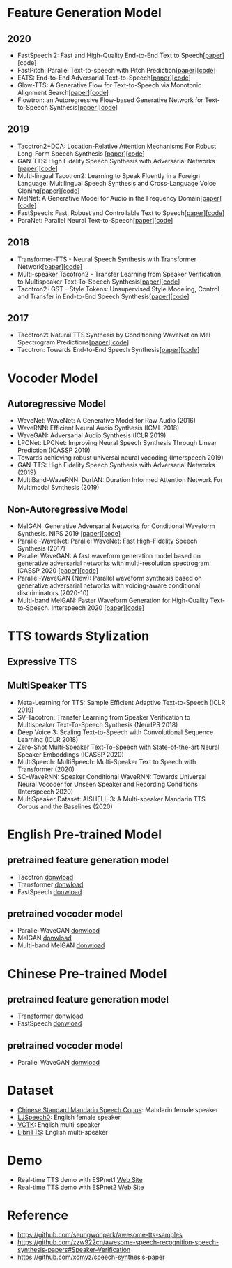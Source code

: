 # Feature Generation Model 
## 2020 
- FastSpeech 2: Fast and High-Quality End-to-End Text to Speech[[paper](https://arxiv.org/abs/2006.04558)][code]
- FastPitch: Parallel Text-to-speech with Pitch Prediction[[paper](https://arxiv.org/abs/2006.06873)][[code](https://fastpitch.github.io/)]
- EATS: End-to-End Adversarial Text-to-Speech[[paper](https://arxiv.org/abs/2006.03575)][[code](https://deepmind.com/research/publications/End-to-End-Adversarial-Text-to-Speech)]
- Glow-TTS: A Generative Flow for Text-to-Speech via Monotonic Alignment Search[[paper](https://arxiv.org/abs/2005.11129)][[code](https://jaywalnut310.github.io/glow-tts-demo)]
- Flowtron: an Autoregressive Flow-based Generative Network for Text-to-Speech Synthesis[[paper](https://arxiv.org/abs/2005.05957)][[code](https://nv-adlr.github.io/Flowtron)]


## 2019
- Tacotron2+DCA: Location-Relative Attention Mechanisms For Robust Long-Form Speech Synthesis [[paper]()][[code]()]
- GAN-TTS: High Fidelity Speech Synthesis with Adversarial Networks [[paper]()][[code]()]
- Multi-lingual Tacotron2: Learning to Speak Fluently in a Foreign Language: Multilingual Speech Synthesis and Cross-Language Voice Cloning[[paper]()][[code]()]
- MelNet: A Generative Model for Audio in the Frequency Domain[[paper]()][[code]()]
- FastSpeech: Fast, Robust and Controllable Text to Speech[[paper]()][[code]()]
- ParaNet: Parallel Neural Text-to-Speech[[paper]()][[code]()]

## 2018
- Transformer-TTS - Neural Speech Synthesis with Transformer Network[[paper]()][[code]()]
- Multi-speaker Tacotron2 - Transfer Learning from Speaker Verification to Multispeaker Text-To-Speech Synthesis[[paper]()][[code]()]
- Tacotron2+GST - Style Tokens: Unsupervised Style Modeling, Control and Transfer in End-to-End Speech Synthesis[[paper]()][[code]()]


## 2017
- Tacotron2: Natural TTS Synthesis by Conditioning WaveNet on Mel Spectrogram Predictions[[paper]()][[code]()]
- Tacotron: Towards End-to-End Speech Synthesis[[paper]()][[code]()]


# Vocoder Model

## Autoregressive Model 
- WaveNet: WaveNet: A Generative Model for Raw Audio (2016)
- WaveRNN: Efficient Neural Audio Synthesis (ICML 2018)
- WaveGAN: Adversarial Audio Synthesis (ICLR 2019)
- LPCNet: LPCNet: Improving Neural Speech Synthesis Through Linear Prediction (ICASSP 2019)
- Towards achieving robust universal neural vocoding (Interspeech 2019)
- GAN-TTS: High Fidelity Speech Synthesis with Adversarial Networks (2019)
- MultiBand-WaveRNN: DurIAN: Duration Informed Attention Network For Multimodal Synthesis (2019)

## Non-Autoregressive Model 

- MelGAN: Generative Adversarial Networks for Conditional Waveform Synthesis. NIPS 2019 [[paper](https://arxiv.org/abs/1910.06711)][[code]()]
- Parallel-WaveNet: Parallel WaveNet: Fast High-Fidelity Speech Synthesis (2017)
- Parallel WaveGAN: A fast waveform generation model based on generative adversarial networks with multi-resolution spectrogram. ICASSP 2020 [[paper](https://arxiv.org/abs/1910.11480)][[code]()]
- Parallel-WaveGAN (New): Parallel waveform synthesis based on generative adversarial networks with voicing-aware conditional discriminators (2020-10)
- Multi-band MelGAN: Faster Waveform Generation for High-Quality Text-to-Speech. Interspeech 2020 [[paper](https://arxiv.org/abs/2005.05106)][[code]()]


# TTS towards Stylization
## Expressive TTS


## MultiSpeaker TTS
- Meta-Learning for TTS: Sample Efficient Adaptive Text-to-Speech (ICLR 2019)
- SV-Tacotron: Transfer Learning from Speaker Verification to Multispeaker Text-To-Speech Synthesis (NeurIPS 2018)
- Deep Voice 3: Scaling Text-to-Speech with Convolutional Sequence Learning (ICLR 2018)
- Zero-Shot Multi-Speaker Text-To-Speech with State-of-the-art Neural Speaker Embeddings (ICASSP 2020)
- MultiSpeech: MultiSpeech: Multi-Speaker Text to Speech with Transformer (2020)
- SC-WaveRNN: Speaker Conditional WaveRNN: Towards Universal Neural Vocoder for Unseen Speaker and Recording Conditions (Interspeech 2020)
- MultiSpeaker Dataset: AISHELL-3: A Multi-speaker Mandarin TTS Corpus and the Baselines (2020)


# English Pre-trained Model
## pretrained feature generation model 
- Tacotron [donwload](https://drive.google.com/open?id=1lFfeyewyOsxaNO-DEWy9iSz6qB9ZS1UR)  
- Transformer [donwload](https://drive.google.com/open?id=1z8KSOWVBjK-_Ws4RxVN4NTx-Buy03-7c)  
- FastSpeech [donwload](https://drive.google.com/open?id=1P9I4qag8wAcJiTCPawt6WCKBqUfJFtFp)  


## pretrained vocoder model
- Parallel WaveGAN [donwload](https://drive.google.com/open?id=1Grn7X9wD35UcDJ5F7chwdTqTa4U7DeVB)  
- MelGAN [donwload](https://drive.google.com/open?id=1_a8faVA5OGCzIcJNw4blQYjfG4oA9VEt) 
- Multi-band MelGAN [donwload](https://drive.google.com/open?id=1rGG5y15uy4WZ-lJy8NPVTkmB_6VhC20V) 


# Chinese Pre-trained Model 
## pretrained feature generation model 
- Transformer [donwload](https://drive.google.com/open?id=1bTSygvonv5TS6-iuYsOIUWpN2atGnyhZ)  
- FastSpeech [donwload](https://drive.google.com/open?id=1T8thxkAxjGFPXPWPTcKLvHnd6lG0-82R)  


## pretrained vocoder model
- Parallel WaveGAN [donwload](https://drive.google.com/open?id=10M6H88jEUGbRWBmU1Ff2VaTmOAeL8CEy)  

# Dataset
- [Chinese Standard Mandarin Speech Copus](https://www.data-baker.com/open_source.html): Mandarin female speaker
- [LJSpeech0](https://keithito.com/LJ-Speech-Dataset/):  English female speaker  
- [VCTK](https://datashare.ed.ac.uk/handle/10283/2950): English multi-speaker
- [LibriTTS](https://arxiv.org/abs/1904.02882): English multi-speaker

# Demo
- Real-time TTS demo with ESPnet1 [Web Site](https://colab.research.google.com/github/espnet/notebook/blob/master/tts_realtime_demo.ipynb)
- Real-time TTS demo with ESPnet2 [Web Site](https://colab.research.google.com/github/espnet/notebook/blob/master/espnet2_tts_realtime_demo.ipynb)

# Reference
- https://github.com/seungwonpark/awesome-tts-samples
- https://github.com/zzw922cn/awesome-speech-recognition-speech-synthesis-papers#Speaker-Verification
- https://github.com/xcmyz/speech-synthesis-paper



